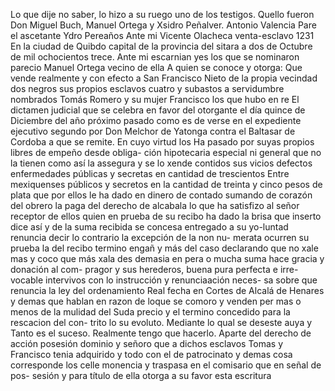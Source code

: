 Lo que dije no saber, lo hizo a su ruego uno de los testigos. Quello fueron Don Miguel Buch, Manuel Ortega y Xsidro Peñalver.
Antonio Valencia
Pare el ascetante
Ydro Pereaños
Ante mi
Vicente Olacheca
venta-esclavo 1231
En la ciudad de Quibdo capital de la provincia del sitara a dos de Octubre de mil ochocientos trece. Ante mi escarnian yes
los que se nominaron parecio Manuel Ortega vecino de ella
A quien se conoce y otorga: Que vende realmente y con efecto a San Francisco Nieto de la propia vecindad dos negros sus propios esclavos cuatro y subastos a servidumbre nombrados Tomás Romero y su mujer Francisco los que hubo en re
El dictamen judicial que se celebra en favor del otorgante el día quince de Diciembre del año próximo pasado como es de verse en el expediente ejecutivo segundo por Don Melchor de Yatonga contra el Baltasar de Cordoba a que se remite. En cuyo virtud los
Ha pasado por suyas propios libres de empeño desde obliga-
ción hipotecaria especial ni general que no la tienen como así
la assegura y se lo xende contidos sus vicios defectos
enfermedades públicas y secretas en cantidad de trescientos
Entre mexiquenses públicos y secretos en la cantidad de treinta y cinco pesos de plata que por ellos le ha dado en dinero de contado sumando de corazón del obrero la paga del derecho de alcabala lo que ha satisfizo al señor receptor de ellos quien en prueba de su recibo ha dado la brisa que inserto dice
así y de la suma recibida se concesa entregado a su yo-luntad renuncia decir lo contrario la excepción de la non nu- merata ocurren su prueba la del recibo termino engañ y más del caso declarando que no xale mas y coco que más xala des
demasia en pera o mucha suma hace gracia y donación al com- pragor y sus herederos, buena pura perfecta e irre- vocable intervivos con lo instrucción y renunciaación neces- sa sobre que renuncia la ley del ordenamiento Real fecha en
Cortes de Alcalá de Henares y demas que hablan en razon
de loque se comoro y venden per mas o menos de la mulidad
del Suda precio y el termino concedido para la rescacion del
con- trito lo su evoluto. Mediante lo qual se deseste auya y
Tanto es el suceso. Realmente tengo que hacerlo. Aparte del derecho de acción posesión dominio y señoro que a dichos esclavos Tomas y Francisco tenia adquirido y todo con el de patrocinato y demas cosa corresponde los
celle monencia y traspasa en el comisario que en señal de pos- sesión y para título de ella otorga a su favor esta escritura